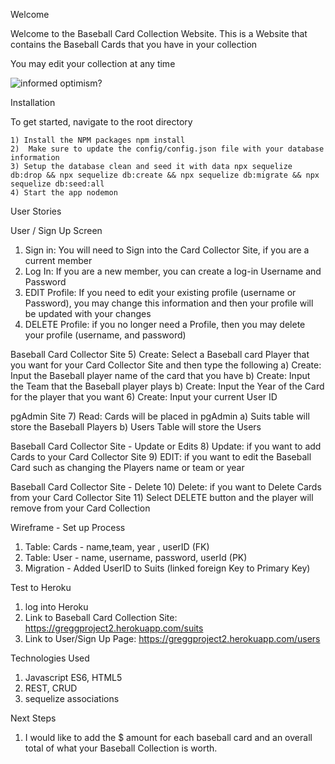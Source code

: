 
Welcome

Welcome to the Baseball Card Collection Website. This is a Website that contains the Baseball Cards that you have in your collection

You may edit your collection at any time

![informed optimism?](images/baberuth.jpg)

Installation

To get started, navigate to the root directory

    1) Install the NPM packages npm install
    2)  Make sure to update the config/config.json file with your database information
    3) Setup the database clean and seed it with data npx sequelize db:drop && npx sequelize db:create && npx sequelize db:migrate && npx sequelize db:seed:all
    4) Start the app nodemon


User Stories

User / Sign Up Screen 
1)	Sign in:  You will need to Sign into the Card Collector Site, if you are a current member 
2)	Log In:  If you are a new member, you can create a log-in Username and Password
3)  EDIT Profile:  If you need to edit your existing profile (username or Password), you may change this information and then your profile will be updated with your changes
4) DELETE Profile:  if you no longer need a Profile, then you may delete your profile (username, and password)

Baseball Card Collector Site
5)	Create: Select a Baseball card Player that you want for your Card Collector Site and then type the following
    a)  Create: Input the Baseball player name of the card that you have 
    b)  Create: Input the Team that the Baseball player plays
    b)  Create: Input the Year of the Card for the player that you want
6) Create: Input your current User ID  

pgAdmin Site 
7) Read: Cards will be placed in pgAdmin
    a) Suits table will store the Baseball Players
    b) Users Table will store the Users 

Baseball Card Collector Site  - Update or Edits
8)	Update:  if you want to add Cards to your Card Collector Site
9)  EDIT:  if you want to edit the Baseball Card such as changing the Players name or team or year

Baseball Card Collector Site  - Delete 
10)	Delete: if you want to Delete Cards from your Card Collector Site
11) Select DELETE button and the player will remove from your Card Collection 

Wireframe - Set up Process 

1) Table: Cards - name,team, year , userID (FK) 
2) Table: User - name, username, password, userId (PK)
3) Migration -  Added UserID to Suits  (linked foreign Key to Primary Key)

Test to Heroku 
1) log into Heroku 
2) Link to Baseball Card Collection Site:  https://greggproject2.herokuapp.com/suits
3) Link to User/Sign Up Page: https://greggproject2.herokuapp.com/users


Technologies Used

1) Javascript ES6, HTML5 
2) REST, CRUD
3) sequelize associations

Next Steps

1) I would like to add the $ amount for each baseball card and an overall total of what your Baseball Collection is worth. 